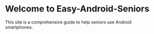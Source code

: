 # Welcome to Easy-Android-Seniors

This site is a comprehensive guide to help seniors use Android smartphones.
